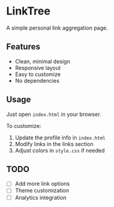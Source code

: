 # LinkTree

A simple personal link aggregation page.

## Features

- Clean, minimal design
- Responsive layout
- Easy to customize
- No dependencies

## Usage

Just open `index.html` in your browser.

To customize:
1. Update the profile info in `index.html`
2. Modify links in the links section
3. Adjust colors in `style.css` if needed

## TODO

- [ ] Add more link options
- [ ] Theme customization
- [ ] Analytics integration